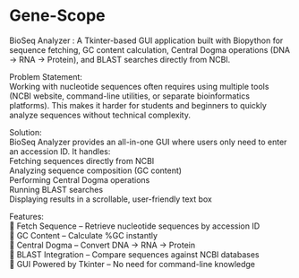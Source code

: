# Gene-Scope
BioSeq Analyzer :  A Tkinter-based GUI application built with Biopython for sequence fetching, GC content calculation, Central Dogma operations (DNA → RNA → Protein), and BLAST searches directly from NCBI.

Problem Statement:<br>
Working with nucleotide sequences often requires using multiple tools (NCBI website, command-line utilities, or separate bioinformatics platforms). This makes it harder for students and beginners to quickly analyze sequences without technical complexity.

Solution:<br>
BioSeq Analyzer provides an all-in-one GUI where users only need to enter an accession ID. It handles:<br>
Fetching sequences directly from NCBI<br>
Analyzing sequence composition (GC content)<br>
Performing Central Dogma operations<br>
Running BLAST searches<br>
Displaying results in a scrollable, user-friendly text box<br>

Features:<br>
🔹 Fetch Sequence – Retrieve nucleotide sequences by accession ID<br>
🔹 GC Content – Calculate %GC instantly<br>
🔹 Central Dogma – Convert DNA → RNA → Protein<br>
🔹 BLAST Integration – Compare sequences against NCBI databases<br>
🔹 GUI Powered by Tkinter – No need for command-line knowledge<br>
